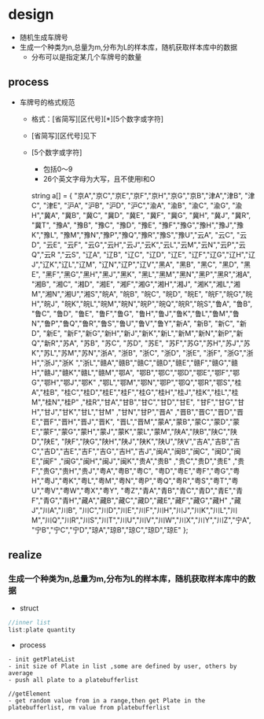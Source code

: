 # design
- 随机生成车牌号
- 生成一个种类为n,总量为m,分布为L的样本库，随机获取样本库中的数据
  - 分布可以是指定某几个车牌号的数量


## process
- 车牌号的格式规范
  - 格式：[省简写][区代号][\*][5个数字或字符]
  - [省简写][区代号]见下
  - [5个数字或字符]
    - 包括0～9
    - 26个英文字母为大写，且不使用I和O



	string a[] = {
			"京A","京C","京E","京F","京H","京G","京B","津A","津B", "津C", "津E",
			"沪A", "沪B", "沪D", "沪C","渝A", "渝B", "渝C", "渝G", "渝H","冀A",
			"冀B", "冀C", "冀D", "冀E", "冀F", "冀G", "冀H", "冀J", "冀R", "冀T",
			"豫A", "豫B", "豫C", "豫D", "豫E", "豫F","豫G","豫H","豫J","豫K","豫L",
			"豫M","豫N","豫P","豫Q","豫R","豫S","豫U","云A", "云C", "云D", "云E", "云F",
			"云G","云H","云J","云K","云L","云M","云N","云P","云Q","云R ","云S",
			"辽A", "辽B", "辽C", "辽D", "辽E", "辽F","辽G","辽H","辽J","辽K","辽L","辽M",
			"辽N","辽P","辽V","黑A", "黑B", "黑C", "黑D", "黑E", "黑F","黑G","黑H","黑J","黑K",
			"黑L","黑M","黑N","黑P","黑R","湘A", "湘B", "湘C", "湘D", "湘E", "湘F","湘G","湘H","湘J",
			"湘K","湘L","湘M","湘N","湘U","湘S","皖A", "皖B", "皖C", "皖D", "皖E", "皖F","皖G","皖H","皖J",
			"皖K","皖L","皖M","皖N","皖P","皖Q","皖R","皖S","鲁A", "鲁B", "鲁C", "鲁D", "鲁E", "鲁F","鲁G",
			"鲁H","鲁J","鲁K","鲁L","鲁M","鲁N","鲁P","鲁Q","鲁R","鲁S","鲁U","鲁V","鲁Y","新A", "新B", "新C",
			"新D", "新E", "新F","新G","新H","新J","新K","新L","新M","新N","新P","新Q","新R","苏A", "苏B", "苏C",
			"苏D", "苏E", "苏F","苏G","苏H","苏J","苏K","苏L","苏M","苏N","浙A", "浙B", "浙C", "浙D", "浙E", "浙F",
			"浙G","浙H","浙J","浙K ","浙L","赣A","赣B","赣C","赣D","赣E","赣F","赣G","赣H","赣J","赣K","赣L","赣M","鄂A",
			"鄂B","鄂C","鄂D","鄂E","鄂F","鄂G","鄂H","鄂J","鄂K" ,"鄂L","鄂M","鄂N","鄂P","鄂Q","鄂R","鄂S","桂A","桂B",
			"桂C","桂D","桂E","桂F","桂G","桂H","桂J","桂K","桂L","桂M","桂N","桂P" ,"桂R","甘A","甘B","甘C","甘D","甘E",
			"甘F","甘G","甘H","甘J","甘K","甘L","甘M" ,"甘N","甘P","晋A" ,"晋B","晋C","晋D","晋E","晋F","晋H","晋J","晋K",
			"晋L","晋M","蒙A","蒙B","蒙C","蒙D","蒙E","蒙F","蒙G","蒙H","蒙J","蒙K","蒙L","蒙M","陕A","陕B","陕C","陕D","陕E",
			"陕F","陕G","陕H","陕J","陕K","陕U","陕V","吉A","吉B","吉C","吉D","吉E","吉F","吉G","吉H","吉J","闽A","闽B","闽C",
			"闽D","闽E","闽F" ,"闽G","闽H","闽J","闽K","贵A","贵B" ,"贵C","贵D","贵E" ,"贵F","贵G","贵H","贵J","粤A","粤B","粤C",
			"粤D","粤E","粤F","粤G","粤H","粤J","粤K","粤L","粤M","粤N","粤P","粤Q","粤R","粤S","粤T","粤U","粤V","粤W","粤X","粤Y",
			"粤Z","青A","青B","青C","青D","青E","青F","青G","青H","藏A","藏B","藏C","藏D","藏E","藏F","藏G","藏H" ,"藏J","川A","川B",
			"川C","川D","川E","川F","川H","川J","川K","川L","川M","川Q","川R","川S","川T","川U","川V","川W","川X","川Y","川Z","宁A",
			"宁B","宁C","宁D","琼A","琼B","琼C","琼D","琼E"
	};

## realize

###  生成一个种类为n,总量为m,分布为L的样本库，随机获取样本库中的数据
- struct

```cpp
//inner list
list:plate quantity

```

- process
```shell
- init getPlateList
- init size of Plate in list ,some are defined by user, others by average
- push all plate to a platebufferlist

//getElement
- get random value from in a range,then get Plate in the platebufferlist, rm value from platebufferlist
```

